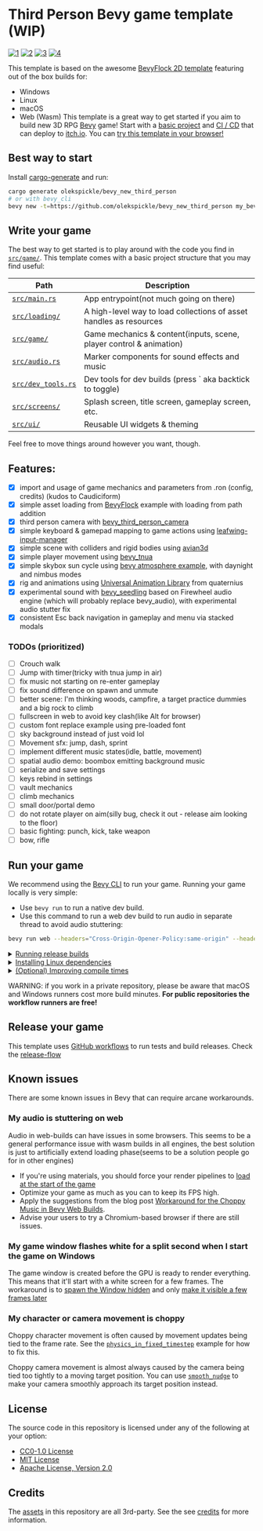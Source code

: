 
# Third Person Bevy game template (WIP)
[![1](https://github.com/user-attachments/assets/18b3a90e-07a0-417d-ba41-69f8717a1ba1)](https://github.com/user-attachments/assets/778dd6c0-3722-42c3-ad4a-f3424ac588e2)
[![2](https://github.com/user-attachments/assets/5b2ce515-2ea8-4c38-8611-c7b41b019f20)](https://github.com/user-attachments/assets/0bbc555b-53ce-4e2a-bdab-d1219f857b6d)
[![3](https://github.com/user-attachments/assets/a19f42a7-fdb2-4302-83e8-f7d531dba166)](https://github.com/user-attachments/assets/8692a08e-73c6-411a-b060-a971470e623a)
[![4](https://github.com/user-attachments/assets/90bda2e8-4b29-4b03-b8d0-1a65094717e6)](https://github.com/user-attachments/assets/72a324f8-195c-4608-aaf2-b88a1ba03896)

This template is based on the awesome [BevyFlock 2D template][BevyFlock] featuring out of the box builds for:
- Windows
- Linux
- macOS
- Web (Wasm)
This template is a great way to get started if you aim to build new 3D RPG [Bevy] game!
Start with a [basic project](#write-your-game) and [CI / CD](#release-your-game) that can deploy to [itch.io](https://itch.io).
You can [try this template in your browser!](https://olekspickle.itch.io/bevy-third-person)

## Best way to start

Install [cargo-generate] and run:
```bash
cargo generate olekspickle/bevy_new_third_person
# or with bevy_cli
bevy new -t=https://github.com/olekspickle/bevy_new_third_person my_bevy_app
```

## Write your game

The best way to get started is to play around with the code you find in [`src/game/`](./src/game).
This template comes with a basic project structure that you may find useful:

| Path                                               | Description                                                        |
| -------------------------------------------------- | ------------------------------------------------------------------ |
| [`src/main.rs`](./src/main.rs)                     | App entrypoint(not much going on there)                            |
| [`src/loading/`](./src/loading)                    | A high-level way to load collections of asset handles as resources |
| [`src/game/`](./src/game)                          | Game mechanics & content(inputs, scene, player control & animation)|
| [`src/audio.rs`](./src/audio.rs)                   | Marker components for sound effects and music                      |
| [`src/dev_tools.rs`](./src/dev_tools.rs)           | Dev tools for dev builds (press \` aka backtick to toggle)         |
| [`src/screens/`](./src/screens)                    | Splash screen, title screen, gameplay screen, etc.                 |
| [`src/ui/`](./src/ui)                              | Reusable UI widgets & theming                                      |

Feel free to move things around however you want, though.

## Features:
- [x] import and usage of game mechanics and parameters from .ron (config, credits) (kudos to Caudiciform)
- [x] simple asset loading from [BevyFlock] example with loading from path addition
- [x] third person camera with [bevy_third_person_camera]
- [x] simple keyboard & gamepad mapping to game actions using [leafwing-input-manager]
- [x] simple scene with colliders and rigid bodies using [avian3d]
- [x] simple player movement using [bevy_tnua]
- [x] simple skybox sun cycle using [bevy atmosphere example], with daynight and nimbus modes
- [x] rig and animations using [Universal Animation Library] from quaternius
- [x] experimental sound with [bevy_seedling] based on Firewheel audio engine (which will probably replace bevy_audio), with experimental audio stutter fix
- [x] consistent Esc back navigation in gameplay and menu via stacked modals

### TODOs (prioritized)
- [ ] Crouch walk
- [ ] Jump with timer(tricky with tnua jump in air)
- [ ] fix music not starting on re-enter gameplay
- [ ] fix sound difference on spawn and unmute
- [ ] better scene: I'm thinking woods, campfire, a target practice dummies and a big rock to climb
- [ ] fullscreen in web to avoid key clash(like Alt for browser)
- [ ] custom font replace example using pre-loaded font
- [ ] sky background instead of just void lol
- [ ] Movement sfx: jump, dash, sprint
- [ ] implement different music states(idle, battle, movement)
- [ ] spatial audio demo: boombox emitting background music
- [ ] serialize and save settings
- [ ] keys rebind in settings
- [ ] vault mechanics
- [ ] climb mechanics
- [ ] small door/portal demo
- [ ] do not rotate player on aim(silly bug, check it out - release aim looking to the floor)
- [ ] basic fighting: punch, kick, take weapon
- [ ] bow, rifle

## Run your game

We recommend using the [Bevy CLI](https://github.com/TheBevyFlock/bevy_cli) to run your game.
Running your game locally is very simple:

- Use `bevy run` to run a native dev build.
- Use this command to run a web dev build to run audio in separate thread to avoid audio stuttering:
```bash
bevy run web --headers="Cross-Origin-Opener-Policy:same-origin" --headers="Cross-Origin-Embedder-Policy:credentialless"
```

<details>
    <summary><ins>Running release builds</ins></summary>

    - Use `bevy run --release` to run a native release build.
- Use `bevy run --release web` to run a web release build.
</details>

<details>
    <summary><ins>Installing Linux dependencies</ins></summary>

  If you're using Linux, make sure you've installed Bevy's [Linux dependencies].
  Note that this template enables Wayland support, which requires additional dependencies as detailed in the link above.
  Wayland is activated by using the `bevy/wayland` feature in the [`Cargo.toml`](./Cargo.toml).
</details>

<details>
    <summary><ins>(Optional) Improving compile times</ins></summary>

[`.cargo/config.toml`](./.cargo/config.toml) contains documentation on how to set up your environment to improve compile times.
</details>

WARNING: if you work in a private repository, please be aware that macOS and Windows runners cost more build minutes.
**For public repositories the workflow runners are free!**

## Release your game

This template uses [GitHub workflows] to run tests and build releases.
Check the [release-flow](.github/workflows/release.yaml)

## Known issues

There are some known issues in Bevy that can require arcane workarounds.

### My audio is stuttering on web

Audio in web-builds can have issues in some browsers.
This seems to be a general performance issue with wasm builds in all engines, the best solution is just to artificially extend loading phase(seems to be a solution people go for in other engines)

- If you're using materials, you should force your render pipelines to [load at the start of the game]
- Optimize your game as much as you can to keep its FPS high.
- Apply the suggestions from the blog post [Workaround for the Choppy Music in Bevy Web Builds].
- Advise your users to try a Chromium-based browser if there are still issues.

### My game window flashes white for a split second when I start the game on Windows

The game window is created before the GPU is ready to render everything.
This means that it'll start with a white screen for a few frames.
The workaround is to [spawn the Window hidden] and only [make it visible a few frames later]

### My character or camera movement is choppy

Choppy character movement is often caused by movement updates being tied to the frame rate.
See the [`physics_in_fixed_timestep`] example for how to fix this.

Choppy camera movement is almost always caused by the camera being tied too tightly to a moving target position.
You can use [`smooth_nudge`] to make your camera smoothly approach its target position instead.

## License

The source code in this repository is licensed under any of the following at your option:
- [CC0-1.0 License](./LICENSE-CC0)
- [MIT License](./LICENSE-MIT)
- [Apache License, Version 2.0](./LICENSE-APACHE)

## Credits

The [assets](./assets) in this repository are all 3rd-party. See the see [credits](assets/credits.json) for more information.

[avian3d]: https://github.com/Jondolf/avian/tree/main/crates/avian3d
[bevy]: https://bevyengine.org/
[bevy atmosphere example]: https://bevyengine.org/examples/3d-rendering/atmosphere/
[bevy-discord]: https://discord.gg/bevy
[bevy-learn]: https://bevyengine.org/learn/
[bevy_third_person_camera]: https://github.com/The-DevBlog/bevy_third_person_camera
[bevy_tnua]: https://github.com/idanarye/bevy-tnua
[bevy_seedling]: https://github.com/CorvusPrudens/bevy_seedling
[Bevy Cheat Book]: https://bevy-cheatbook.github.io/introduction.html
[BevyFlock]: https://github.com/TheBevyFlock/bevy_new_2d
[cargo-generate]: https://github.com/cargo-generate/cargo-generate
[leafwing-input-manager]: https://github.com/Leafwing-Studios/leafwing-input-manager
[Linux dependencies]: https://github.com/bevyengine/bevy/blob/main/docs/linux_dependencies.md
[trunk]: https://trunkrs.dev/
[Universal Animation Library]: https://quaternius.itch.io/universal-animation-library
[GitHub workflows]: https://docs.github.com/en/actions/using-workflows

[Workaround for the Choppy Music in Bevy Web Builds]: https://necrashter.github.io/bevy-choppy-music-workaround
[spawn the Window hidden]: https://github.com/bevyengine/bevy/blob/release-0.14.0/examples/window/window_settings.rs#L29-L32
[make it visible a few frames later]: https://github.com/bevyengine/bevy/blob/release-0.14.0/examples/window/window_settings.rs#L56-L64
[`physics_in_fixed_timestep`]: https://github.com/bevyengine/bevy/blob/main/examples/movement/physics_in_fixed_timestep.rs
[`smooth_nudge`]: https://github.com/bevyengine/bevy/blob/main/examples/movement/smooth_follow.rs#L127-L142
[load at the start of the game]: https://github.com/rparrett/bevy_pipelines_ready/blob/main/src/lib.rs

